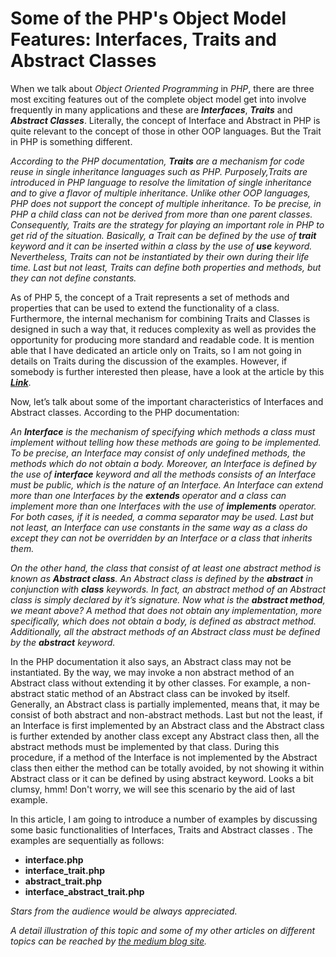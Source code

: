 <h1>
Some of the PHP's Object Model Features: Interfaces, Traits and Abstract Classes
</h1>

<p>
When we talk about <em>Object Oriented Programming</em> in <em>PHP</em>, there are three most exciting features out of the complete object model get into involve frequently in many applications and these are <i><strong>Interfaces</strong></i>, <i><strong>Traits</strong></i> and <i><strong>Abstract Classes</strong></i>. Literally, the concept of Interface and Abstract in PHP is quite relevant to the concept of those in other OOP languages. But the Trait in PHP is something different.
</p>

<p>
<i>
According to the PHP documentation, <strong>Traits</strong> are a mechanism for code reuse in single inheritance languages such as PHP. Purposely,Traits are introduced in PHP language to resolve the limitation of single inheritance and to give a flavor of multiple inheritance. Unlike other OOP languages, PHP does not support the concept of multiple inheritance. To be precise, in PHP a child class can not be derived from more than one parent classes. Consequently, Traits are the strategy for playing an important role in PHP to get rid of the situation. Basically, a Trait can be defined by the use of <strong>trait</strong> keyword and it can be inserted within a class by the use of <strong>use</strong> keyword. Nevertheless, Traits can not be instantiated by their own during their life time. Last but not least, Traits can define both properties and methods, but they can not define constants.
</i>
</p>

<p>
As of PHP 5, the concept of a Trait represents a set of methods and properties that can be used to extend the functionality of a class. Furthermore, the internal mechanism for combining Traits and Classes is designed in such a way that, it reduces complexity as well as provides the opportunity for producing more standard and readable code. It is mention able that I have dedicated an article only on Traits, so I am not going in details on Traits during the discussion of the examples. However, if somebody is further interested then please, have a look at the article by this <i><a href="https://medium.com/@annuhuss/traits-in-php-80af101e92a1"><strong>Link</strong></a></i>.
</p>

<p>
Now, let’s talk about some of the important characteristics of Interfaces and Abstract classes. According to the PHP documentation:
</p>

<p>
<i>
An <strong>Interface</strong> is the mechanism of specifying which methods a class must implement without telling how these methods are going to be implemented. To be precise, an Interface may consist of only undefined methods, the methods which do not obtain a body. Moreover, an Interface is defined by the use of <strong>interface</strong> keyword and all the methods consists of an Interface must be public, which is the nature of an Interface. An Interface can extend more than one Interfaces by the <strong>extends</strong> operator and a class can implement more than one Interfaces with the use of <strong>implements</strong> operator. For both cases, if it is needed, a comma separator may be used. Last but not least, an Interface can use constants in the same way as a class do except they can not be overridden by an Interface or a class that inherits them.
</i>
</p>

<p>
<i>
On the other hand, the class that consist of at least one abstract method is known as <strong>Abstract class</strong>. An Abstract class is defined by the <strong>abstract</strong> in conjunction with <strong>class</strong> keywords. In fact, an abstract method of an Abstract class is simply declared by it’s signature. Now what is the <strong>abstract method</strong>, we meant above? A method that does not obtain any implementation, more specifically, which does not obtain a body, is defined as abstract method. Additionally, all the abstract methods of an Abstract class must be defined by the <strong>abstract</strong> keyword.
</i>
</p>

<p>
In the PHP documentation it also says, an Abstract class may not be instantiated. By the way, we may invoke a non abstract method of an Abstract class without extending it by other classes. For example, a non-abstract static method of an Abstract class can be invoked by itself. Generally, an Abstract class is partially implemented, means that, it may be consist of both abstract and non-abstract methods. Last but not the least, if an Interface is first implemented by an Abstract class and the Abstract class is further extended by another class except any Abstract class then, all the abstract methods must be implemented by that class. During this procedure, if a method of the Interface is not implemented by the Abstract class then either the method can be totally avoided, by not showing it within Abstract class or it can be defined by using abstract keyword. Looks a bit clumsy, hmm! Don't worry, we will see this scenario by the aid of last example.
</p>

<p>
In this article, I am going to introduce a number of examples by discussing some basic functionalities of Interfaces, Traits and Abstract classes . The examples are sequentially as follows:
</p>

<p>
<ul>
<li><strong>interface.php</strong></li>
<li><strong>interface_trait.php</strong></li>
<li><strong>abstract_trait.php</strong></li>
<li><strong>interface_abstract_trait.php</strong></li>
</ul>
</p>

<p>
</p>
<p>
</p>

<p>
<i>
Stars from the audience would be always appreciated.
</i>
</p>

<p>
</p>

<p>
<i>
A detail illustration of this topic and some of my other articles on different topics can be reached by
<a href="https://medium.com/@annuhuss/">the medium blog site</a>.
</i>
</p>

